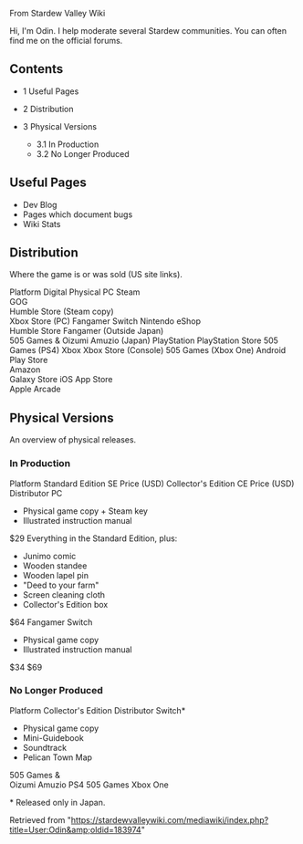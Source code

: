 From Stardew Valley Wiki

Hi, I'm Odin. I help moderate several Stardew communities. You can often find me on the official forums.

## Contents

- 1 Useful Pages
- 2 Distribution
- 3 Physical Versions
  
  - 3.1 In Production
  - 3.2 No Longer Produced

## Useful Pages

- Dev Blog
- Pages which document bugs
- Wiki Stats

## Distribution

Where the game is or was sold (US site links).

Platform Digital Physical PC Steam  
GOG  
Humble Store (Steam copy)  
Xbox Store (PC) Fangamer Switch Nintendo eShop  
Humble Store Fangamer (Outside Japan)  
505 Games &amp; Oizumi Amuzio (Japan) PlayStation PlayStation Store 505 Games (PS4) Xbox Xbox Store (Console) 505 Games (Xbox One) Android Play Store  
Amazon  
Galaxy Store iOS App Store  
Apple Arcade

## Physical Versions

An overview of physical releases.

### In Production

Platform Standard Edition SE Price (USD) Collector's Edition CE Price (USD) Distributor PC

- Physical game copy + Steam key
- Illustrated instruction manual

$29 Everything in the Standard Edition, plus:

- Junimo comic
- Wooden standee
- Wooden lapel pin
- "Deed to your farm"
- Screen cleaning cloth
- Collector's Edition box

$64 Fangamer Switch

- Physical game copy
- Illustrated instruction manual

$34 $69

### No Longer Produced

Platform Collector's Edition Distributor Switch*

- Physical game copy
- Mini-Guidebook
- Soundtrack
- Pelican Town Map

505 Games &amp;  
Oizumi Amuzio PS4 505 Games Xbox One

\* Released only in Japan.

Retrieved from "https://stardewvalleywiki.com/mediawiki/index.php?title=User:Odin&amp;oldid=183974"